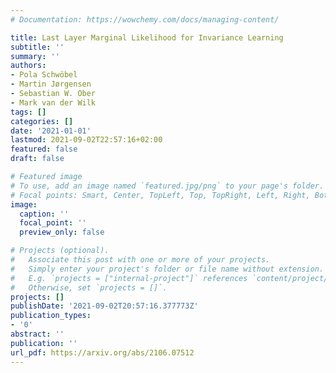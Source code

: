 ```yaml
---
# Documentation: https://wowchemy.com/docs/managing-content/

title: Last Layer Marginal Likelihood for Invariance Learning
subtitle: ''
summary: ''
authors:
- Pola Schwöbel
- Martin Jørgensen
- Sebastian W. Ober
- Mark van der Wilk
tags: []
categories: []
date: '2021-01-01'
lastmod: 2021-09-02T22:57:16+02:00
featured: false
draft: false

# Featured image
# To use, add an image named `featured.jpg/png` to your page's folder.
# Focal points: Smart, Center, TopLeft, Top, TopRight, Left, Right, BottomLeft, Bottom, BottomRight.
image:
  caption: ''
  focal_point: ''
  preview_only: false

# Projects (optional).
#   Associate this post with one or more of your projects.
#   Simply enter your project's folder or file name without extension.
#   E.g. `projects = ["internal-project"]` references `content/project/deep-learning/index.md`.
#   Otherwise, set `projects = []`.
projects: []
publishDate: '2021-09-02T20:57:16.377773Z'
publication_types:
- '0'
abstract: ''
publication: ''
url_pdf: https://arxiv.org/abs/2106.07512
---
```

